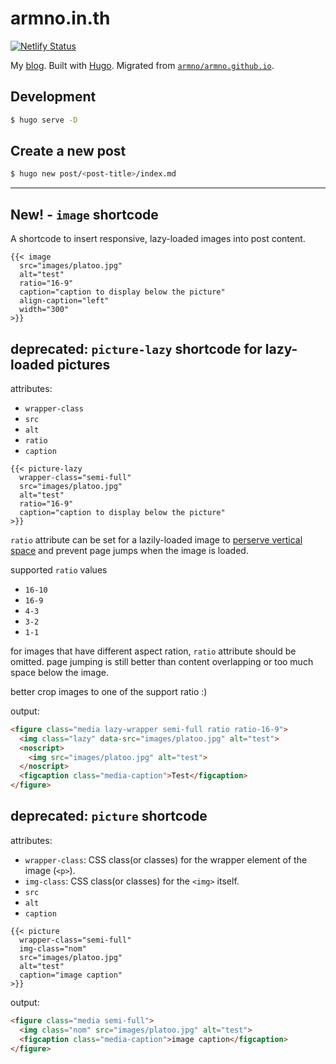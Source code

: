 # armno.in.th

[![Netlify Status](https://api.netlify.com/api/v1/badges/7d34a977-d95b-4b64-9e99-1a1df43ee944/deploy-status)](https://app.netlify.com/sites/armno/deploys)

My [blog](https://armno.in.th). Built with [Hugo](https://gohugo.io/). Migrated from [`armno/armno.github.io`](https://github.com/armno/armno.github.io).

## Development

```sh
$ hugo serve -D
```

## Create a new post

```sh
$ hugo new post/<post-title>/index.md
```

---

## **New!** - `image` shortcode

A shortcode to insert responsive, lazy-loaded images into post content.

```
{{< image
  src="images/platoo.jpg"
  alt="test"
  ratio="16-9"
  caption="caption to display below the picture"
  align-caption="left"
  width="300"
>}}
```

## deprecated: `picture-lazy` shortcode for lazy-loaded pictures

attributes:

- `wrapper-class`
- `src`
- `alt`
- `ratio`
- `caption`

```
{{< picture-lazy
  wrapper-class="semi-full"
  src="images/platoo.jpg"
  alt="test"
  ratio="16-9"
  caption="caption to display below the picture"
>}}
```

`ratio` attribute can be set for a lazily-loaded image to [perserve vertical space](https://github.com/verlok/lazyload#occupy-vertical-space-and-maintain-ratio) and prevent page jumps when the image is loaded.

supported `ratio` values

- `16-10`
- `16-9`
- `4-3`
- `3-2`
- `1-1`

for images that have different aspect ration, `ratio` attribute should be omitted. page jumping is still better than content overlapping or too much space below the image.

better crop images to one of the support ratio :)

output:

```html
<figure class="media lazy-wrapper semi-full ratio ratio-16-9">
  <img class="lazy" data-src="images/platoo.jpg" alt="test">
  <noscript>
    <img src="images/platoo.jpg" alt="test">
  </noscript>
  <figcaption class="media-caption">Test</figcaption>
</figure>
```

## deprecated: `picture` shortcode

attributes:

- `wrapper-class`: CSS class(or classes) for the wrapper element of the image (`<p>`).
- `img-class`: CSS class(or classes) for the `<img>` itself.
- `src`
- `alt`
- `caption`

```
{{< picture
  wrapper-class="semi-full"
  img-class="nom"
  src="images/platoo.jpg"
  alt="test"
  caption="image caption"
>}}
```

output:

```html
<figure class="media semi-full">
  <img class="nom" src="images/platoo.jpg" alt="test">
  <figcaption class="media-caption">image caption</figcaption>
</figure>
```
